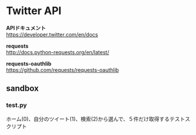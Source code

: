 # Twitter API

**APIドキュメント**  
https://developer.twitter.com/en/docs

**requests**  
http://docs.python-requests.org/en/latest/

**requests-oauthlib**  
https://github.com/requests/requests-oauthlib

## sandbox
### test.py
ホーム(0)、自分のツイート(1)、検索(2)から選んで、５件だけ取得するテストスクリプト